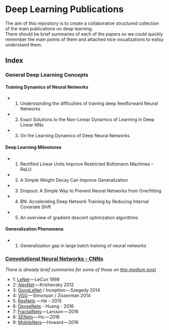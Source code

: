 # Deep Learning Publications

The aim of this repository is to create a collaborative structured collection of the main publications on deep learning.  
There should be brief summaries of each of the papers so we could quickly remember the main points of them and attached nice visualizations to ealisy understand them.  

## Index

### General Deep Learning Concepts    

#### Training Dynamics of Neural Networks

- 1.	Understanding the difficulties of training deep feedforward Neural Networks  
- 2.	Exact Solutions to the Non-Linear Dynamics of Learning in Deep Linear NNs
- 3.	On the Learning Dynamics of Deep Neural Networks

#### Deep Learning Milestones
- 1.	Rectified Linear Units Improve Restricted Boltzmann Machines – ReLU
- 2.	A Simple Weight Decay Can Improve Generalization
- 3.	Dropout: A Simple Way to Prevent Neural Networks from Overfitting
- 4.	BN: Accelerating Deep Network Training by Reducing Internal Covariate Shift
- 5.	An overview of gradient descent optimization algorithms

#### Generalization Phenomena
- 1.	Generalization gap in large batch training of neural networks
 

### [Convolutional Neural Networks - CNNs][cnns]

*There is already brief summaries for some of those on [this medium post][medium]*

- 1: [LeNet][lenet] — LeCun 1998 
- 2: [AlexNet][alexnet] — Krizhevsky 2012 
- 3: [GoogLeNet][googlenet] / Inception — Szegedy 2014
- 4: [VGG][vgg] — Simonyan / Zisserman 2014 
- 5: [ResNets][resnet] — He - 2015
- 6: [DenseNets][densenets] - Huang - 2016 
- 7: [FractalNets][fractalnets] — Larsson — 2016
- 8: [SENets][senets] — Hu — 2018 
- 9: [MobileNets][mobilenets] — Howard — 2016 


[medium]: https://towardsdatascience.com/deep-convolutional-neural-networks-ccf96f830178
[cnns]: https://github.com/Udacity-PyTorchChallenge-Students-Group/Deep_Learning_Publication/blob/master/CNNs

[lenet]: http://yann.lecun.com/exdb/publis/pdf/lecun-98.pdf
[alexnet]: http://papers.nips.cc/paper/4824-imagenet-classification-with-deep-convolutional-neural-networks.pdf
[googlenet]: https://arxiv.org/pdf/1409.4842.pdf
[vgg]: https://arxiv.org/pdf/1409.1556v6.pdf
[resnet]: https://arxiv.org/pdf/1512.03385.pdf 
[densenets]: https://arxiv.org/pdf/1608.06993.pdf  
[fractalnets]: https://arxiv.org/pdf/1605.07648.pdf  
[senets]: https://arxiv.org/pdf/1709.01507.pdf  
[mobilenets]: https://arxiv.org/pdf/1704.04861.pdf  
